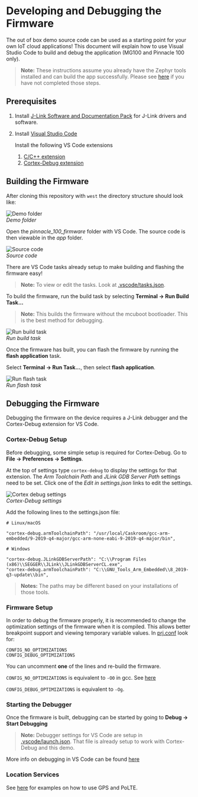 # Developing and Debugging the Firmware

The out of box demo source code can be used as a starting point for your own IoT cloud applications!
This document will explain how to use Visual Studio Code to build and debug the application (MG100 and Pinnacle 100 only).

> **Note:** These instructions assume you already have the Zephyr tools installed and can build the app successfully. Please see [here](https://github.com/LairdCP/Pinnacle-100-Firmware-Manifest#preparing-to-build) if you have not completed those steps.

## Prerequisites

1. Install [J-Link Software and Documentation Pack](https://www.segger.com/downloads/jlink/#J-LinkSoftwareAndDocumentationPack) for J-Link drivers and software.
2. Install [Visual Studio Code](https://code.visualstudio.com/)

   Install the following VS Code extensions

   1. [C/C++ extension](https://marketplace.visualstudio.com/items?itemName=ms-vscode.cpptools)
   2. [Cortex-Debug extension](https://marketplace.visualstudio.com/items?itemName=marus25.cortex-debug)

## Building the Firmware

After cloning this repository with `west` the directory structure should look like:

![Demo folder](images/demo_folder.png)  
_Demo folder_

Open the _pinnacle_100_firmware_ folder with VS Code. The source code is then viewable in the _app_ folder.

![Source code](images/oob_demo_source.png)  
_Source code_

There are VS Code tasks already setup to make building and flashing the firmware easy!

> **Note:** To view or edit the tasks. Look at [.vscode/tasks.json](../.vscode/tasks.json).

To build the firmware, run the build task by selecting **Terminal -> Run Build Task...**

> **Note:** This builds the firmware without the mcuboot bootloader. This is the best method for debugging.

![Run build task](images/run_build_task.png)  
_Run build task_

Once the firmware has built, you can flash the firmware by running the **flash application** task.

Select **Terminal -> Run Task...**, then select **flash application**.

![Run flash task](images/run_flash_task.png)  
_Run flash task_

## Debugging the Firmware

Debugging the firmware on the device requires a J-Link debugger and the Cortex-Debug extension for VS Code.

### Cortex-Debug Setup

Before debugging, some simple setup is required for Cortex-Debug. Go to **File -> Preferences -> Settings**.

At the top of settings type `cortex-debug` to display the settings for that extension. The _Arm Toolchain Path_ and _JLink GDB Server Path_ settings need to be set. Click one of the _Edit in settings.json_ links to edit the settings.

![Cortex debug settings](images/cortex_debug_settings.png)  
_Cortex-Debug settings_

Add the following lines to the settings.json file:

```
# Linux/macOS

"cortex-debug.armToolchainPath": "/usr/local/Caskroom/gcc-arm-embedded/9-2019-q4-major/gcc-arm-none-eabi-9-2019-q4-major/bin",

# Windows

"cortex-debug.JLinkGDBServerPath": "C:\\Program Files (x86)\\SEGGER\\JLink\\JLinkGDBServerCL.exe",
"cortex-debug.armToolchainPath": "C:\\GNU_Tools_Arm_Embedded\\8_2019-q3-update\\bin",
```

> **Notes:** The paths may be different based on your installations of those tools.

### Firmware Setup

In order to debug the firmware properly, it is recommended to change the optimization settings of the firmware when it is compiled. This allows better breakpoint support and viewing temporary variable values. In [prj.conf](../app/prj.conf) look for:

```
CONFIG_NO_OPTIMIZATIONS
CONFIG_DEBUG_OPTIMIZATIONS
```

You can uncomment **one** of the lines and re-build the firmware.

`CONFIG_NO_OPTIMIZATIONS` is equivalent to `-O0` in gcc. See [here](https://gcc.gnu.org/onlinedocs/gcc/Optimize-Options.html)

`CONFIG_DEBUG_OPTIMIZATIONS` is equivalent to `-Og`.

### Starting the Debugger

Once the firmware is built, debugging can be started by going to **Debug -> Start Debugging**

> **Note:** Debugger settings for VS Code are setup in [.vscode/launch.json](../.vscode/launch.json). That file is already setup to work with Cortex-Debug and this demo.

More info on debugging in VS Code can be found [here](https://code.visualstudio.com/docs/editor/debugging)

### Location Services

See [here](location.md) for examples on how to use GPS and PoLTE.
